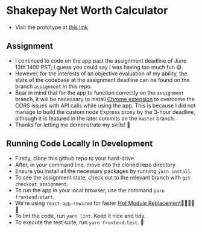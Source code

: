# Shakepay Net Worth Calculator
* Visit the prototype at [this link](https://shakepay-is-fab.netlify.app)

## Assignment 
* I continued to code on the app past the assignment deadline of June 13th 1400 PST; I guess you could say I was having too much fun 😅.
* However, for the interests of an objective evaluation of my ability, the state of the codebase at the assignment deadline can be found on the branch `assignment` in this repo.
* Bear in mind that for the app to function correctly on the `assignment` branch, it will be necessary to install [Chrome extension](https://chrome.google.com/webstore/detail/moesif-origin-cors-change/digfbfaphojjndkpccljibejjbppifbc) to overcome the CORS issues with API calls while using the app. This is because I did not manage to build the custom node Express proxy by the 3-hour deadline, although it is featured in the later commits on the `master` branch.
* Thanks for letting me demonstrate my skills! 💪

## Running Code Locally In Development
* Firstly, clone this github repo to your hard-drive.
* After, in your command line, move into the cloned repo directory
* Ensure you install all the necessary packages by running `yarn install`.
* To see the assignment state, check out to the relevant branch with `git checkout assignment`.
* To run the app in your local browser, use the command `yarn frontend:start`. 
* We're using `react-app-rewired` for faster [Hot Module Replacement](https://webpack.js.org/guides/hot-module-replacement/)🚀🚀🚀🚀🚀
* To lint the code, run `yarn lint`. Keep it nice and tidy. 
* To execute the test suite, run `yarn frontend:test`. 🤖
